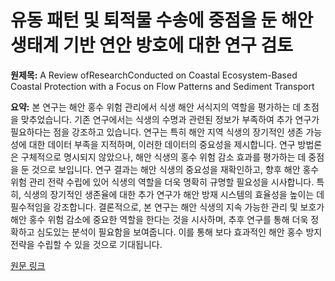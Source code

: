# 유동 패턴 및 퇴적물 수송에 중점을 둔 해안 생태계 기반 연안 방호에 대한 연구 검토

**원제목:** A Review ofResearchConducted on Coastal Ecosystem-Based Coastal Protection with a Focus on Flow Patterns and Sediment Transport

**요약:** 본 연구는 해안 홍수 위험 관리에서 식생 해안 서식지의 역할을 평가하는 데 초점을 맞추었습니다. 기존 연구에서는 식생의 수명과 관련된 정보가 부족하여 추가 연구가 필요하다는 점을 강조하고 있습니다.  연구는 특히 해안 지역 식생의 장기적인 생존 가능성에 대한 데이터 부족을 지적하며, 이러한 데이터의 중요성을 제시합니다.  연구 방법론은 구체적으로 명시되지 않았으나, 해안 식생의 홍수 위험 감소 효과를 평가하는 데 중점을 둔 것으로 보입니다.  연구 결과는 해안 식생의 중요성을 재확인하고,  향후 해안 홍수 위험 관리 전략 수립에 있어 식생의 역할을 더욱 명확히 규명할 필요성을 시사합니다.  특히, 식생의 장기적인 생존율에 대한 추가 연구가  해안 방재 시스템의 효율성을 높이는 데 필수적임을 강조합니다.  결론적으로, 본 연구는 해안 식생의 지속 가능한 관리 및 보호가 해안 홍수 위험 감소에 중요한 역할을 한다는 것을 시사하며,  추후 연구를 통해 더욱 정확하고 심도있는 분석이 필요함을 보여줍니다.  이를 통해 보다 효과적인 해안 홍수 방지 전략을 수립할 수 있을 것으로 기대됩니다.

[원문 링크](https://iwrj.sku.ac.ir/article_11880.html?lang=en)
